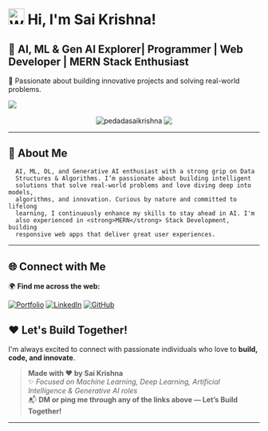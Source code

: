 # <img src="https://registry.npmmirror.com/@lobehub/fluent-emoji-anim-1/1.0.0/files/assets/1f44b.webp" alt="Waving Hand" width="32" /> Hi, I'm Sai Krishna!


## 👑 AI, ML & Gen AI Explorer| Programmer | Web Developer | MERN Stack Enthusiast 
🚀 Passionate about building innovative projects and solving real-world problems.
<!-- GitHub Profile Views -->
![](https://komarev.com/ghpvc/?username=pedadasaikrishna&color=brightgreen)

<!-- GitHub Stats -->
<p align="center">
  <img align="center" src="https://github-readme-stats.vercel.app/api?username=pedadasaikrishna&show_icons=true&rank_icon=github&locale=en" alt="pedadasaikrishna" />
  <img align="center" src="https://github-readme-stats.vercel.app/api/top-langs/?username=pedadasaikrishna&layout=compact&hide_border=true&langs_count=10&show_icons=true&theme=transparent" />
</p>



---

## 🌟 About Me
      AI, ML, DL, and Generative AI enthusiast with a strong grip on Data
      Structures & Algorithms. I’m passionate about building intelligent
      solutions that solve real-world problems and love diving deep into models,
      algorithms, and innovation. Curious by nature and committed to lifelong
      learning, I continuously enhance my skills to stay ahead in AI. I'm
      also experienced in <strong>MERN</strong> Stack Development, building
      responsive web apps that deliver great user experiences.

---

## 🌐 Connect with Me

🌍 **Find me across the web:**

[![Portfolio](https://img.shields.io/badge/Portfolio-Visit-blue?logo=Google-Chrome&logoColor=white)](https://saikrishnapedada.netlify.app/)
[![LinkedIn](https://img.shields.io/badge/LinkedIn-Connect-blue?logo=linkedin)](https://www.linkedin.com/in/pedada-sai-krishna-94339b297/)
[![GitHub](https://img.shields.io/badge/GitHub-Follow-black?logo=github)](https://github.com/pedadasaikrishna)

## ❤️ Let's Build Together!

I'm always excited to connect with passionate individuals who love to **build, code, and innovate**.

> **Made with ❤️ by Sai Krishna**  
> ✨ *Focused on Machine Learning, Deep Learning, Artificial Intelligence & Generative AI roles*  
> 📬 **DM or ping me through any of the links above — Let’s Build Together!**

---

